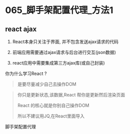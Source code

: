 # 065_脚手架配置代理_方法1

## react ajax

1. React本身只关注于界面, 并不包含发送ajax请求的代码

2. 前端应用需要通过ajax请求与后台进行交互(json数据)

3. react应用中需要集成第三方ajax库(或自己封装)

你为什么学习React ? 

> 是要尽量减少自己去操作DOM

> 你只是更新状态,该数据,React 帮你是更新然后渲染页面
>
> React 的核心就是你别自己操作DOM
>
> 所以不建议用JQ,在React里面导入



脚手架配置代理

